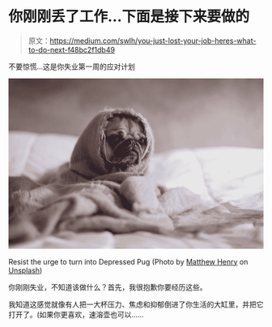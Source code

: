 # 你刚刚丢了工作…下面是接下来要做的

> 原文：<https://medium.com/swlh/you-just-lost-your-job-heres-what-to-do-next-f48bc2f1db49>

不要惊慌…这是你失业第一周的应对计划

![](img/4958b04d6ddde517ce9595596abbe869.png)

Resist the urge to turn into Depressed Pug (Photo by [Matthew Henry](https://unsplash.com/photos/2Ts5HnA67k8?utm_source=unsplash&utm_medium=referral&utm_content=creditCopyText) on [Unsplash](https://unsplash.com/search/photos/sad?utm_source=unsplash&utm_medium=referral&utm_content=creditCopyText))

你刚刚失业，不知道该做什么？首先，我很抱歉你要经历这些。

我知道这感觉就像有人把一大杯压力、焦虑和抑郁倒进了你生活的大缸里，并把它打开了。(如果你更喜欢，速溶壶也可以……